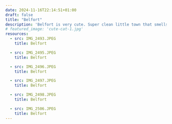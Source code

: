 ```yaml
---
date: 2024-11-16T22:14:51+01:00
draft: false
title: "Belfort"
description: 'Belfort is very cute. Super clean little town that smells of flowers ​everywhere (at least in the summertime). Walk along Savoureuse river ​was very picturesque.'
# featured_image: 'cute-cat-1.jpg'
resources:
  - src: IMG_2493.JPEG
    title: Belfort

  - src: IMG_2495.JPEG
    title: Belfort

  - src: IMG_2496.JPEG
    title: Belfort

  - src: IMG_2497.JPEG
    title: Belfort

  - src: IMG_2498.JPEG
    title: Belfort

  - src: IMG_2506.JPEG
    title: Belfort
---
```

